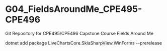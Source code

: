 # G04_FieldsAroundMe_CPE495-CPE496
Git Repository for CPE495/CPE496 Capstone Course Fields Around Me


dotnet add package LiveChartsCore.SkiaSharpView.WinForms --prerelease
